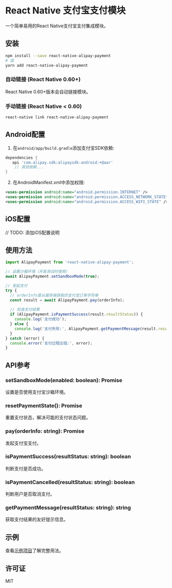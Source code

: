 # React Native 支付宝支付模块

一个简单易用的React Native支付宝支付集成模块。

## 安装

```bash
npm install --save react-native-alipay-payment
# 或
yarn add react-native-alipay-payment
```

### 自动链接 (React Native 0.60+)
React Native 0.60+版本会自动链接模块。

### 手动链接 (React Native < 0.60)
```bash
react-native link react-native-alipay-payment
```

## Android配置

1. 在`android/app/build.gradle`添加支付宝SDK依赖:

```gradle
dependencies {
   api 'com.alipay.sdk:alipaysdk-android:+@aar'
    // 其他依赖...
}
```

2. 在AndroidManifest.xml中添加权限:

```xml
<uses-permission android:name="android.permission.INTERNET" />
<uses-permission android:name="android.permission.ACCESS_NETWORK_STATE" />
<uses-permission android:name="android.permission.ACCESS_WIFI_STATE" />
```

## iOS配置

// TODO: 添加iOS配置说明

## 使用方法

```javascript
import AlipayPayment from 'react-native-alipay-payment';

// 设置沙箱环境（开发测试时使用）
await AlipayPayment.setSandboxMode(true);

// 发起支付
try {
  // orderInfo是从服务端获取的支付宝订单字符串
  const result = await AlipayPayment.pay(orderInfo);
  
  // 检查支付结果
  if (AlipayPayment.isPaymentSuccess(result.resultStatus)) {
    console.log('支付成功');
  } else {
    console.log('支付失败:', AlipayPayment.getPaymentMessage(result.resultStatus));
  }
} catch (error) {
  console.error('支付过程出错:', error);
}
```

## API参考

### setSandboxMode(enabled: boolean): Promise<boolean>
设置是否使用支付宝沙箱环境。

### resetPaymentState(): Promise<boolean>
重置支付状态，解决可能的支付状态问题。

### pay(orderInfo: string): Promise<AlipayResult>
发起支付宝支付。

### isPaymentSuccess(resultStatus: string): boolean
判断支付是否成功。

### isPaymentCancelled(resultStatus: string): boolean
判断用户是否取消支付。

### getPaymentMessage(resultStatus: string): string
获取支付结果的友好提示信息。

## 示例

查看[示例项目](./example)了解完整用法。

## 许可证

MIT